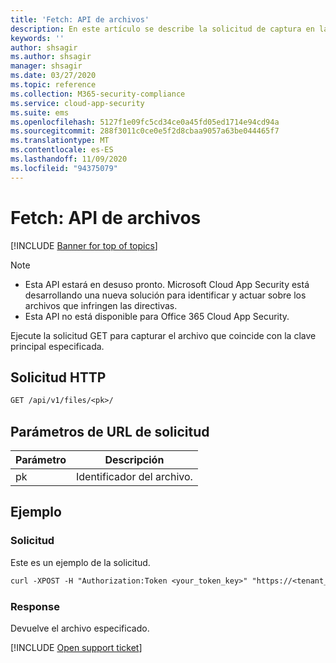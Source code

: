 ```yaml
---
title: 'Fetch: API de archivos'
description: En este artículo se describe la solicitud de captura en la API de archivos de Cloud App Security.
keywords: ''
author: shsagir
ms.author: shsagir
manager: shsagir
ms.date: 03/27/2020
ms.topic: reference
ms.collection: M365-security-compliance
ms.service: cloud-app-security
ms.suite: ems
ms.openlocfilehash: 5127f1e09fc5cd34ce0a45fd05ed1714e94cd94a
ms.sourcegitcommit: 288f3011c0ce0e5f2d8cbaa9057a63be044465f7
ms.translationtype: MT
ms.contentlocale: es-ES
ms.lasthandoff: 11/09/2020
ms.locfileid: "94375079"
---
```

# <a name="fetch---files-api"></a>Fetch: API de archivos

[!INCLUDE [Banner for top of topics](includes/banner.md)]

> [!NOTE]
>
> - Esta API estará en desuso pronto. Microsoft Cloud App Security está desarrollando una nueva solución para identificar y actuar sobre los archivos que infringen las directivas.
> - Esta API no está disponible para Office 365 Cloud App Security.

Ejecute la solicitud GET para capturar el archivo que coincide con la clave principal especificada.

## <a name="http-request"></a>Solicitud HTTP

```rest
GET /api/v1/files/<pk>/
```

## <a name="request-url-parameters"></a>Parámetros de URL de solicitud

| Parámetro | Descripción |
| --- | --- |
| pk | Identificador del archivo. |

## <a name="example"></a>Ejemplo

### <a name="request"></a>Solicitud

Este es un ejemplo de la solicitud.

```rest
curl -XPOST -H "Authorization:Token <your_token_key>" "https://<tenant_id>.<tenant_region>.contoso.com/api/v1/files/<pk>/"
```

### <a name="response"></a>Response

Devuelve el archivo especificado.

[!INCLUDE [Open support ticket](includes/support.md)]
